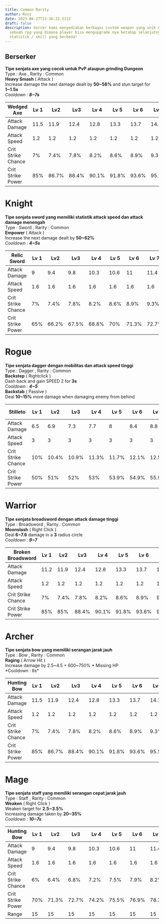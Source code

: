 ```yaml
---
title: Common Rarity
author: Rxvz
date: 2023-06-27T13:36:22.511Z
draft: false
description: Server kami menyediakan berbagai custom weapon yang unik & menarik,
  sebuah rpg yang dimana player bisa mengupgrade nya ketahap selanjutnya dengan
  statistik / skill yang berbeda!
---
```

## Berserker

**Tipe senjata axe yang cocok untuk PvP ataupun grinding Dungeon**\
Type : Axe , Rarity : Common\
**Heavy Smash** ( Attack )\
Increase damage the next damage dealt by **50~58%** and stun target for **1~1.5s**\
*Cooldown : **8~7s***

| Wedged Axe         | Lv 1 | Lv2   | Lv3   | Lv 4  | Lv 5  | Lv 6  | Lv 7  | Lv 8  | **Lv 9/MAX** |
| ------------------ | ---- | ----- | ----- | ----- | ----- | ----- | ----- | ----- | ------------ |
| Attack Damage      | 11.5 | 11.9  | 12.4  | 12.8  | 13.3  | 13.7  | 14.1  | 14.5  | **14.9**     |
| Attack Speed       | 1.2  | 1.2   | 1.2   | 1.2   | 1.2   | 1.2   | 1.2   | 1.2   | 1.2          |
| Crit Strike Chance | 7%   | 7.4%  | 7.8%  | 8.2%  | 8.6%  | 8.9%  | 9.3%  | 9.7%  | **10%**      |
| Crit Strike Power  | 85%  | 86.7% | 88.4% | 90.1% | 91.8% | 93.6% | 95.5% | 97.3% | **99.2%**    |

# Knight

**Tipe senjata sword yang memiliki statistik attack speed dan attack damage menengah**\
Type : Sword , Rarity : Common\
**Empower** ( Attack )\
Increase the next damage dealt by **50~62%**\
*Cooldown : **4~5s***

| Relic Sword        | Lv 1 | Lv2   | Lv3   | Lv 4  | Lv 5 | Lv 6  | Lv 7  | Lv 8 | **Lv 9/MAX** |
| ------------------ | ---- | ----- | ----- | ----- | ---- | ----- | ----- | ---- | ------------ |
| Attack Damage      | 9    | 9.4   | 9.8   | 10.3  | 10.6 | 11    | 11.4  | 11.8 | **12.2**     |
| Attack Speed       | 1.6  | 1.6   | 1.6   | 1.6   | 1.6  | 1.6   | 1.6   | 1.6  | 1.6          |
| Crit Strike Chance | 7%   | 7.4%  | 7.8%  | 8.2%  | 8.6% | 8.9%  | 9.3%  | 9.7% | **10%**      |
| Crit Strike Power  | 65%  | 66.2% | 67.5% | 68.8% | 70%  | 71.3% | 72.7% | 74%  | **75.3%**    |

# Rogue

**Tipe senjata dagger dengan mobilitas dan attack speed tinggi**\
Type : Dagger , Rarity : Common\
**Backstep** ( Rightclick )\
Dash back and gain SPEED 2 for **3s**\
*Cooldown : **4~5***\
**Backstab** ( Passive )\
Deal **10~15%** more damage when damaging enemy from behind

| Stilleto           | Lv 1 | Lv2   | Lv3   | Lv 4  | Lv 5  | Lv 6  | Lv 7  | Lv 8  | **Lv 9/MAX** |
| ------------------ | ---- | ----- | ----- | ----- | ----- | ----- | ----- | ----- | ------------ |
| Attack Damage      | 6.5  | 6.9   | 7.3   | 7.7   | 8     | 8.4   | 8.8   | 9.1   | **9.5**      |
| Attack Speed       | 3    | 3     | 3     | 3     | 3     | 3     | 3     | 3     | 3            |
| Crit Strike Chance | 10%  | 10.4% | 10.9% | 11.3% | 11.7% | 12.1% | 12.5% | 12.9% | **13.3%**    |
| Crit Strike Power  | 50%  | 51%   | 52%   | 53%   | 53.9% | 54.9% | 55.9% | 57%   | **58%**      |

# Warrior

**Tipe senjata broadsword dengan attack damage tinggi**\
Type : Broadsword , Rarity : Common\
**Moonslash** ( Right Click )\
Deal **6~7.6** damage in a **3** radius circle\
*Cooldown : **9~7***

| Broken Broadsword  | Lv 1 | Lv2  | Lv3   | Lv 4  | Lv 5  | Lv 6  | Lv 7  | Lv 8  | **Lv 9/MAX** |
| ------------------ | ---- | ---- | ----- | ----- | ----- | ----- | ----- | ----- | ------------ |
| Attack Damage      | 11.2 | 11.9 | 12.4  | 12.8  | 13.3  | 13.7  | 14.1  | 14.5  | **14.9**     |
| Attack Speed       | 1.2  | 1.2  | 1.2   | 1.2   | 1.2   | 1.2   | 1.2   | 1.2   | 1.2          |
| Crit Strike Chance | 7%   | 7.4% | 7.8%  | 8.2%  | 8.6%  | 8.9%  | 9.3%  | 9.7%  | **9.7%**     |
| Crit Strike Power  | 85%  | 85%  | 88.4% | 90.1% | 91.8% | 93.6% | 95.5% | 97.3% | **97.3%**    |

# Archer

**Tipe senjata bow yang memiliki serangan jarak jauh**\
Type : Bow , Rarity : Common\
**Raging** ( Arrow Hit )\
Increase damage by 2.5\~4.5 + 600\~750% * Missing HP\
\*Cooldown : 8s\*

| Hunting Bow        | Lv 1 | Lv2   | Lv3   | Lv 4  | Lv 5  | Lv 6  | Lv 7  | Lv 8  | **Lv 9/MAX** |
| ------------------ | ---- | ----- | ----- | ----- | ----- | ----- | ----- | ----- | ------------ |
| Attack Damage      | 11.5 | 11.9  | 12.4  | 12.8  | 13.3  | 13.7  | 14.1  | 14.5  | **14.9**     |
| Attack Speed       | 1.2  | 1.2   | 1.2   | 1.2   | 1.2   | 1.2   | 1.2   | 1.2   | 1.2          |
| Crit Strike Chance | 7%   | 7.4%  | 7.8%  | 8.2%  | 8.6%  | 8.9%  | 9.3%  | 9.7%  | **10%**      |
| Crit Strike Power  | 85%  | 86.7% | 88.4% | 90.1% | 91.8% | 93.6% | 95.5% | 97.3% | **99.2%**    |

# Mage

**Tipe senjata staff yang memiliki serangan cepat jarak jauh**\
Type : Staff , Rarity : Common\
**Weaken** ( Right Click )\
Weaken target for **2.5~3.5%**\
Increasing damage taken by **20~35%**\
*Cooldown : **10~7s***

| Hunting Bow        | Lv 1 | Lv2   | Lv3   | Lv 4  | Lv 5  | Lv 6  | Lv 7  | Lv 8  | **Lv 9/MAX** |
| ------------------ | ---- | ----- | ----- | ----- | ----- | ----- | ----- | ----- | ------------ |
| Attack Damage      | 9    | 9.4   | 9.8   | 10.3  | 10.6  | 11    | 11.4  | 11.8  | **12.2**     |
| Attack Speed       | 1.6  | 1.6   | 1.6   | 1.6   | 1.6   | 1.6   | 1.6   | 1.6   | 1.6          |
| Crit Strike Chance | 6%   | 6.4%  | 6.8%  | 7.2%  | 7.5%  | 7.9%  | 8.2%  | 8.6%  | **8.9%**     |
| Crit Strike Power  | 70%  | 71.3% | 72.7% | 74.2% | 75.5% | 76.9% | 78.3% | 79.8% | **81.2%**    |
| Range              | 15   | 15    | 15    | 15    | 15    | 15    | 15    | 15    | 15           |